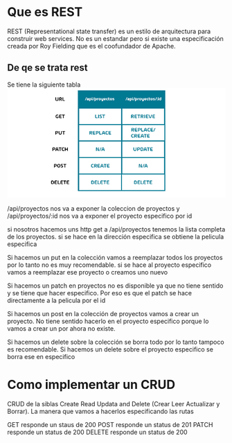 # Que es REST
REST (Representational state transfer) es un estilo de arquitectura para construir web services. No es un estandar pero si existe una especificación creada por Roy Fielding que es el coofundador de Apache.

## De qe se trata rest

Se tiene la siguiente tabla
![Tabla](./tabla-rest.png)

/api/proyectos nos va a exponer la coleccion de proyectos y /api/proyectos/:id nos va a exponer el proyecto especifico por id

si nosotros hacemos uns http get a /api/proyectos tenemos la lista completa de los proyectos. si se hace en la dirección especifica se obtiene la pelicula especifica

Si hacemos un put en la colección vamos a reemplazar todos los proyectos por lo tanto no es muy recomendable. si se hace al proyecto especifico vamos a reemplazar ese proyecto o creamos uno nuevo

Si hacemos un patch en proyectos no es disponible ya que no tiene sentido y se tiene que hacer especifico. Por eso es que el patch se hace directamente a la pelicula por el id

Si hacemos un post en la colección de proyectos vamos a crear un proyecto. No tiene sentido hacerlo en el proyecto especifico porque lo vamos a crear un por ahora no existe.

Si hacemos un delete sobre la colección se borra todo por lo tanto tampoco es recomendable. Si hacemos un delete sobre el proyecto especifico se borra ese en especifico

# Como implementar un CRUD

CRUD de la siblas Create Read Updata and Delete (Crear Leer Actualizar y Borrar). La manera que vamos a hacerlos especificando las rutas

GET responde un staus de 200
POST responde un status de 201
PATCH responde un status de 200
DELETE responde un status de 200
